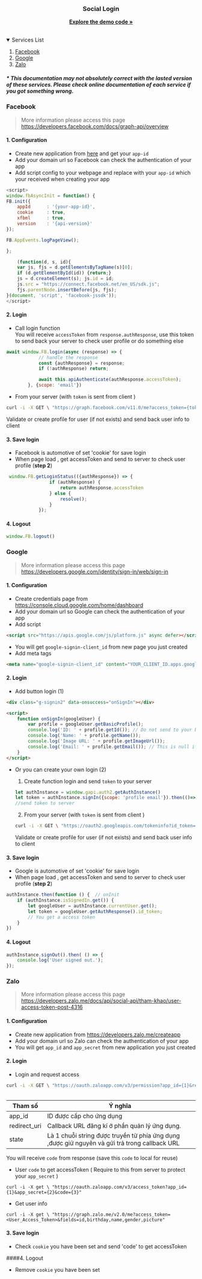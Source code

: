 <!-- PROJECT LOGO -->
<br />
<div align="center">

<h3 align="center">Social Login</h3>

  <p align="center">
    <a href="https://github.com/duynguyen27091997/Social-Login-Nextjs-"><strong>Explore the demo code »</strong></a>
    <br />
    <br />
  </p>

</div>

<!-- TABLE OF CONTENTS -->
<details open="open">
  <summary>Services List</summary>
  <ol>
    <li><a href="#facebook">Facebook</a></li>
    <li><a href="#google">Google</a></li>
    <li><a href="#zalo">Zalo</a></li>
  </ol>
</details>

##### * This documentation may not absolutely correct with the lasted version of these services. Please check online documentation of each service if you got something wrong.
[comment]: <> (facebook)
### Facebook
> More information please access this page https://developers.facebook.com/docs/graph-api/overview
#### 1. Configuration

- Create new application from [here](https://developers.facebook.com/apps/2906936386188178/fb-login/quickstart/) and get your `app-id`
- Add your domain url so Facebook can check the authentication of your app
- Add script config to your webpage and replace with your `app-id` which your received when creating your app

```js
<script>
window.fbAsyncInit = function() {
FB.init({
    appId      : '{your-app-id}',
    cookie     : true,
    xfbml      : true,
    version    : '{api-version}'
});

FB.AppEvents.logPageView();

};

    (function(d, s, id){
    var js, fjs = d.getElementsByTagName(s)[0];
    if (d.getElementById(id)) {return;}
    js = d.createElement(s); js.id = id;
    js.src = "https://connect.facebook.net/en_US/sdk.js";
    fjs.parentNode.insertBefore(js, fjs);
}(document, 'script', 'facebook-jssdk'));
</script>
```

#### 2. Login

- Call login function  
  You will receive `accessToken` from `response.authResponse`, use this token to send back your server to check user profile or do something else

```js
await window.FB.login(async (response) => {
            // handle the response
            const {authResponse} = response;
            if (!authResponse) return;

            await this.apiAuthenticate(authResponse.accessToken);
        }, {scope: 'email'})
```

- From your server (with `token` is sent from client )
```sh
curl -i -X GET \ "https://graph.facebook.com/v11.0/me?access_token={token}&fields=id,name,birthday,email,picture.width(64).height(64)"
```
Validate or create profile for user (if not exists) and send back user info to client

#### 3. Save login
- Facebook is automotive of set 'cookie' for save login
- When page load , get accessToken and send to server to check user profile (**step 2**)
```js
 window.FB.getLoginStatus(({authResponse}) => {
                if (authResponse) {
                    return authResponse.accessToken
                } else {
                    resolve();
                }
            });
```

#### 4. Logout

```js
window.FB.logout()
```
### Google
> More information please access this page https://developers.google.com/identity/sign-in/web/sign-in
#### 1. Configuration

- Create credentials page from https://console.cloud.google.com/home/dashboard
- Add your domain url so Google can check the authentication of your app
- Add script
```html
<script src="https://apis.google.com/js/platform.js" async defer></script>
```
- You will get `google-signin-client_id` from new page you just created
- Add meta tags
```html
<meta name="google-signin-client_id" content="YOUR_CLIENT_ID.apps.googleusercontent.com">
```

#### 2. Login
- Add button login (1)
```html
<div class="g-signin2" data-onsuccess="onSignIn"></div>

<script>
    function onSignIn(googleUser) {
        var profile = googleUser.getBasicProfile();
        console.log('ID: ' + profile.getId()); // Do not send to your backend! Use an ID token instead.
        console.log('Name: ' + profile.getName());
        console.log('Image URL: ' + profile.getImageUrl());
        console.log('Email: ' + profile.getEmail()); // This is null if the 'email' scope is not present.
    }
</script>
```
- Or you can create your own login (2)

    1. Create function login and send `token` to your server
    ```js
    let authInstance = window.gapi.auth2.getAuthInstance()
    let token = authInstance.signIn({scope: 'profile email'}).then(()=> googleUser.getAuthResponse().id_token)
    //send token to server
    ```

    2. From your server (with `token` is sent from client )
    ```sh
    curl -i -X GET \ "https://oauth2.googleapis.com/tokeninfo?id_token={token}"
    ```
  Validate or create profile for user (if not exists) and send back user info to client

#### 3. Save login

- Google is automotive of set 'cookie' for save login
- When page load , get accessToken and send to server to check user profile (**step 2**)
```js
authInstance.then(function () {  // onInit
    if (authInstance.isSignedIn.get()) {
        let googleUser = authInstance.currentUser.get();
        let token = googleUser.getAuthResponse().id_token;
        // You get a access token
    }
})
```
#### 4. Logout

```js
authInstance.signOut().then( () => {
    console.log('User signed out.');
});
```


### Zalo
> More information please access this page https://developers.zalo.me/docs/api/social-api/tham-khao/user-access-token-post-4316
#### 1. Configuration
- Create new application from https://developers.zalo.me/createapp
- Add your domain url so Zalo can check the authentication of your app
- You will get `app_id` and `app_secret` from new application you just created

#### 2. Login

- Login and request access

```sh
curl -i -X GET \ "https://oauth.zaloapp.com/v3/permission?app_id={1}&redirect_uri={2}&state={3}"
 
```

| Tham số |	Ý nghĩa |
| ----------- | ----------- |
| app_id |	ID được cấp cho ứng dụng |
| redirect_uri |	Callback URL đăng kí ở phần quản lý ứng dụng. |
| state |	Là 1 chuỗi string được truyền từ phía ứng dụng ,được giữ nguyên và gửi trả trong callback URL |

You will receive `code` from response (save this `code` to local for reuse)

- User `code` to get accessToken ( Require to this from server to protect your `app_secret` )

```shell
curl -i -X get \ "https://oauth.zaloapp.com/v3/access_token?app_id={1}&app_secret={2}&code={3}"
```

- Get user info
```shell
curl -i -X get \ "https://graph.zalo.me/v2.0/me?access_token=<User_Access_Token>&fields=id,birthday,name,gender,picture"
```

#### 3. Save login
- Check `cookie` you have been set and send 'code' to get accessToken

####4. Logout
- Remove `cookie` you have been set

